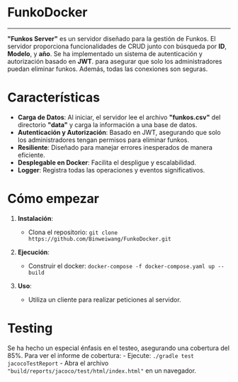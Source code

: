 # FunkoDocker
***
**"Funkos Server"** es un servidor diseñado para la gestión de Funkos. El servidor proporciona funcionalidades de CRUD junto con búsqueda por **ID**, **Modelo**, y **año**.
Se ha implementado un sistema de autenticación y autorización basado en **JWT**. para asegurar que solo los administradores puedan eliminar funkos. Además, todas las conexiones son seguras.

# Características
- **Carga de Datos**: Al iniciar, el servidor lee el archivo **"funkos.csv"** del directorio **"data"** y carga la información a una base de datos.
- **Autenticación y Autorización**: Basado en JWT, asegurando que solo los administradores tengan permisos para eliminar funkos.
- **Resiliente**: Diseñado para manejar errores inesperados de manera eficiente.
- **Desplegable en Docker**: Facilita el despligue y escalabilidad.
- **Logger**: Registra todas las operaciones y eventos significativos.

# Cómo empezar
1. **Instalación**:
    - Clona el repositorio: ```git clone https://github.com/Binweiwang/FunkoDocker.git```

2. **Ejecución**:
    - Construir el docker: ```docker-compose -f docker-compose.yaml up --build```

3. **Uso**:
    - Utiliza un cliente para realizar peticiones al servidor.

# Testing
Se ha hecho un especial énfasis en el testeo, asegurando una cobertura del 85%. Para ver el informe de cobertura:
    - Ejecute: ```./gradle test jacocoTestReport```
    - Abra el archivo ```"build/reports/jacoco/test/html/index.html"``` en un navegador.